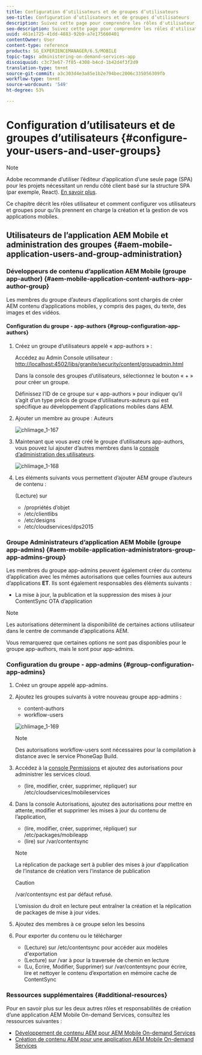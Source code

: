 ```yaml
---
title: Configuration d’utilisateurs et de groupes d’utilisateurs
seo-title: Configuration d’utilisateurs et de groupes d’utilisateurs
description: Suivez cette page pour comprendre les rôles d'utilisateur et comment configurer vos utilisateurs et groupes pour prendre en charge la création et la gestion de votre application de services à la demande mobile.
seo-description: Suivez cette page pour comprendre les rôles d'utilisateur et comment configurer vos utilisateurs et groupes pour prendre en charge la création et la gestion de votre application de services à la demande mobile.
uuid: 461e1725-41dd-4883-92b9-a7e175660401
contentOwner: User
content-type: reference
products: SG_EXPERIENCEMANAGER/6.5/MOBILE
topic-tags: administering-on-demand-services-app
discoiquuid: c3c73e67-7f85-4308-b4cd-1b42d4f3f2d9
translation-type: tm+mt
source-git-commit: a3c303d4e3a85e1b2e794bec2006c335056309fb
workflow-type: tm+mt
source-wordcount: '549'
ht-degree: 53%

---
```



# Configuration d’utilisateurs et de groupes d’utilisateurs {#configure-your-users-and-user-groups}

>[!NOTE]
>
>Adobe recommande d’utiliser l’éditeur d’application d’une seule page (SPA) pour les projets nécessitant un rendu côté client basé sur la structure SPA (par exemple, React). [En savoir plus](/help/sites-developing/spa-overview.md).

Ce chapitre décrit les rôles utilisateur et comment configurer vos utilisateurs et groupes pour qu’ils prennent en charge la création et la gestion de vos applications mobiles.

## Utilisateurs de l’application AEM Mobile et administration des groupes {#aem-mobile-application-users-and-group-administration}

### Développeurs de contenu d’application AEM Mobile (groupe app-author) {#aem-mobile-application-content-authors-app-author-group}

Les membres du groupe d’auteurs d’applications sont chargés de créer AEM contenu d’applications mobiles, y compris des pages, du texte, des images et des vidéos.

#### Configuration du groupe - app-authors {#group-configuration-app-authors}

1. Créez un groupe d’utilisateurs appelé « app-authors » :

   Accédez au Admin Console utilisateur : [http://localhost:4502/libs/granite/security/content/groupadmin.html](http://localhost:4502/libs/granite/security/content/groupadmin.html)

   Dans la console des groupes d’utilisateurs, sélectionnez le bouton « + » pour créer un groupe.

   Définissez l’ID de ce groupe sur « app-authors » pour indiquer qu’il s’agit d’un type précis de groupe d’utilisateurs-auteurs qui est spécifique au développement d’applications mobiles dans AEM.

1. Ajouter un membre au groupe : Auteurs

   ![chlimage_1-167](assets/chlimage_1-167.png)

1. Maintenant que vous avez créé le groupe d’utilisateurs app-authors, vous pouvez lui ajouter d’autres membres dans la [console d’administration des utilisateurs](http://localhost:4502/libs/granite/security/content/useradmin.md).

   ![chlimage_1-168](assets/chlimage_1-168.png)

1. Les éléments suivants vous permettent d’ajouter AEM groupe d’auteurs de contenu :

   (Lecture) sur

   * /propriétés d’objet
   * /etc/clientlibs
   * /etc/designs
   * /etc/cloudservices/dps2015

### Groupe Administrateurs d’application AEM Mobile (groupe app-admins) {#aem-mobile-application-administrators-group-app-admins-group}

Les membres du groupe app-admins peuvent également créer du contenu d’application avec les mêmes autorisations que celles fournies aux auteurs d’applications **ET**. Ils sont également responsables des éléments suivants :

* La mise à jour, la publication et la suppression des mises à jour ContentSync OTA d’application

>[!NOTE]
>
>Les autorisations déterminent la disponibilité de certaines actions utilisateur dans le centre de commande d’applications AEM.
>
>Vous remarquerez que certaines options ne sont pas disponibles pour le groupe app-authors, mais le sont pour app-admins.

### Configuration du groupe - app-admins  {#group-configuration-app-admins}

1. Créez un groupe appelé app-admins.
1. Ajoutez les groupes suivants à votre nouveau groupe app-admins :

   * content-authors
   * workflow-users

   ![chlimage_1-169](assets/chlimage_1-169.png)

   >[!NOTE]
   >
   >Des autorisations workflow-users sont nécessaires pour la compilation à distance avec le service PhoneGap Build.

1. Accédez à la [console Permissions](http://localhost:4502/useradmin) et ajoutez des autorisations pour administrer les services cloud.

   * (lire, modifier, créer, supprimer, répliquer) sur /etc/cloudservices/mobileservices

1. Dans la console Autorisations, ajoutez des autorisations pour mettre en attente, modifier et supprimer les mises à jour du contenu de l’application,

   * (lire, modifier, créer, supprimer, répliquer) sur /etc/packages/mobileapp
   * (lire) sur /var/contentsync

   >[!NOTE]
   >
   >La réplication de package sert à publier des mises à jour d’application de l’instance de création vers l’instance de publication

   >[!CAUTION]
   >
   >/var/contentsync est par défaut refusé.
   >
   >L’omission du droit en lecture peut entraîner la création et la réplication de packages de mise à jour vides.

1. Ajoutez des membres à ce groupe selon les besoins
1. Pour exporter du contenu ou le télécharger

   * (Lecture) sur /etc/contentsync pour accéder aux modèles d&#39;exportation
   * (Lecture) sur /var à pour la traversée de chemin en lecture
   * (Lu, Écrire, Modifier, Supprimer) sur /var/contentsync pour écrire, lire et nettoyer le contenu d’exportation en mémoire cache de ContentSync

### Ressources supplémentaires {#additional-resources}

Pour en savoir plus sur les deux autres rôles et responsabilités de création d’une application AEM Mobile On-demand Services, consultez les ressources suivantes :

* [Développement de contenu AEM pour AEM Mobile On-demand Services](/help/mobile/aem-mobile-on-demand.md)
* [Création de contenu AEM pour une application AEM Mobile On-demand Services](/help/mobile/mobile-apps-ondemand.md)
